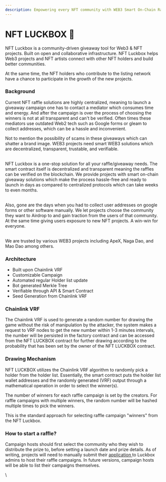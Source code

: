 ```yaml
---
description: Empowering every NFT community with WEB3 Smart On-Chain Raffle solutions
---
```


# NFT LUCKBOX 🎲

NFT Luckbox is a community-driven giveaway tool for Web3 & NFT projects. Built on open and collaborative infrastructure. NFT Luckbox helps Web3 projects and NFT artists connect with other NFT holders and build better communities.

At the same time, the NFT holders who contribute to the listing network have a chance to participate in the growth of the new projects.

### Background

Current NFT raffle solutions are highly centralized, meaning to launch a giveaway campaign one has to contact a mediator which consumes time and energy. And after the campaign is over the process of choosing the winners is not at all transparent and can't be verified. Often times these mediators use outdated Web2 tech such as Google forms or gleam to collect addresses, which can be a hassle and inconvenient.

Not to mention the possibility of scams in these giveaways which can shatter a brand image. WEB3 projects need smart WEB3 solutions which are decentralized, transparent, trustable, and verifiable.

\
NFT Luckbox is a one-stop solution for all your raffle/giveaway needs. The smart contract itself is decentralized and transparent meaning the raffles can be verified on the blockchain. We provide projects with smart on-chain giveaway solutions which make the process hassle-free and ready to launch in days as compared to centralized protocols which can take weeks to even months.

\
Also, gone are the days when you had to collect user addresses on google forms or other software manually. We let projects choose the community they want to Airdrop to and gain traction from the users of that community. At the same time giving users exposure to new NFT projects. A win-win for everyone.

\
We are trusted by various WEB3 projects including ApeX, Naga Dao, and Mao Dao among others.

### Architecture

* Built upon Chainlink VRF&#x20;
* Customizable Campaign&#x20;
* Automated regular Holder list update&#x20;
* Bot generated Merkle Tree&#x20;
* Verifiable through API & Smart Contract&#x20;
* Seed Generation from Chainlink VRF

### Chainlink VRF

The Chainlink VRF is used to generate a random number for drawing the game without the risk of manipulation by the attacker, the system makes a request to VRF nodes to get the new number within 1-3 minutes intervals, the number will be persisted in the factory contract and can be accessed from the NFT LUCKBOX contract for further drawing according to the probability that has been set by the owner of the NFT LUCKBOX contract.

### Drawing Mechanism <a href="#b940" id="b940"></a>

NFT LUCKBOX utilizes the Chainlink VRF algorithm to randomly pick a holder from the holder list. Essentially, the smart contract puts the holder list wallet addresses and the randomly generated (VRF) output through a mathematical operation in order to select the winner(s).

The number of winners for each raffle campaign is set by the creators. For raffle campaigns with multiple winners, the random number will be hashed multiple times to pick the winners.

This is the standard approach for selecting raffle campaign "winners" from the NFT Luckbox.



### How to start a raffle?

Campaign hosts should first select the community who they wish to distribute the prize to, before setting a launch date and prize details. As of writing, projects will need to manually submit their [application ](https://nftluckbox.xyz/raffles/create)to Luckbox admins to host their raffle campaigns. In future versions, campaign hosts will be able to list their campaigns themselves.

\
